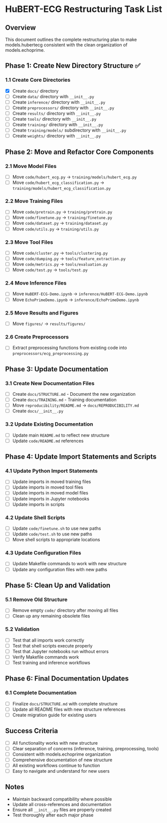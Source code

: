 # HuBERT-ECG Restructuring Task List

## Overview
This document outlines the complete restructuring plan to make models.hubertecg consistent with the clean organization of models.echoprime.

## Phase 1: Create New Directory Structure ✅

### 1.1 Create Core Directories
- [x] Create `docs/` directory
- [ ] Create `data/` directory with `__init__.py`
- [ ] Create `inference/` directory with `__init__.py`
- [ ] Create `preprocessors/` directory with `__init__.py`
- [ ] Create `results/` directory with `__init__.py`
- [ ] Create `tools/` directory with `__init__.py`
- [ ] Create `training/` directory with `__init__.py`
- [ ] Create `training/models/` subdirectory with `__init__.py`
- [ ] Create `weights/` directory with `__init__.py`

## Phase 2: Move and Refactor Core Components

### 2.1 Move Model Files
- [ ] Move `code/hubert_ecg.py` → `training/models/hubert_ecg.py`
- [ ] Move `code/hubert_ecg_classification.py` → `training/models/hubert_ecg_classification.py`

### 2.2 Move Training Files
- [ ] Move `code/pretrain.py` → `training/pretrain.py`
- [ ] Move `code/finetune.py` → `training/finetune.py`
- [ ] Move `code/dataset.py` → `training/dataset.py`
- [ ] Move `code/utils.py` → `training/utils.py`

### 2.3 Move Tool Files
- [ ] Move `code/cluster.py` → `tools/clustering.py`
- [ ] Move `code/dumping.py` → `tools/feature_extraction.py`
- [ ] Move `code/metrics.py` → `tools/evaluation.py`
- [ ] Move `code/test.py` → `tools/test.py`

### 2.4 Move Inference Files
- [ ] Move `HuBERT-ECG-Demo.ipynb` → `inference/HuBERT-ECG-Demo.ipynb`
- [ ] Move `EchoPrimeDemo.ipynb` → `inference/EchoPrimeDemo.ipynb`

### 2.5 Move Results and Figures
- [ ] Move `figures/` → `results/figures/`

### 2.6 Create Preprocessors
- [ ] Extract preprocessing functions from existing code into `preprocessors/ecg_preprocessing.py`

## Phase 3: Update Documentation

### 3.1 Create New Documentation Files
- [ ] Create `docs/STRUCTURE.md` - Document the new organization
- [ ] Create `docs/TRAINING.md` - Training documentation
- [ ] Move `reproducibility/README.md` → `docs/REPRODUCIBILITY.md`
- [ ] Create `docs/__init__.py`

### 3.2 Update Existing Documentation
- [ ] Update main `README.md` to reflect new structure
- [ ] Update `code/README.md` references

## Phase 4: Update Import Statements and Scripts

### 4.1 Update Python Import Statements
- [ ] Update imports in moved training files
- [ ] Update imports in moved tool files
- [ ] Update imports in moved model files
- [ ] Update imports in Jupyter notebooks
- [ ] Update imports in scripts

### 4.2 Update Shell Scripts
- [ ] Update `code/finetune.sh` to use new paths
- [ ] Update `code/test.sh` to use new paths
- [ ] Move shell scripts to appropriate locations

### 4.3 Update Configuration Files
- [ ] Update Makefile commands to work with new structure
- [ ] Update any configuration files with new paths

## Phase 5: Clean Up and Validation

### 5.1 Remove Old Structure
- [ ] Remove empty `code/` directory after moving all files
- [ ] Clean up any remaining obsolete files

### 5.2 Validation
- [ ] Test that all imports work correctly
- [ ] Test that shell scripts execute properly
- [ ] Test that Jupyter notebooks run without errors
- [ ] Verify Makefile commands work
- [ ] Test training and inference workflows

## Phase 6: Final Documentation Updates

### 6.1 Complete Documentation
- [ ] Finalize `docs/STRUCTURE.md` with complete structure
- [ ] Update all README files with new structure references
- [ ] Create migration guide for existing users

## Success Criteria
- [ ] All functionality works with new structure
- [ ] Clear separation of concerns (inference, training, preprocessing, tools)
- [ ] Consistent with models.echoprime organization
- [ ] Comprehensive documentation of new structure
- [ ] All existing workflows continue to function
- [ ] Easy to navigate and understand for new users

## Notes
- Maintain backward compatibility where possible
- Update all cross-references and documentation
- Ensure all `__init__.py` files are properly created
- Test thoroughly after each major phase
